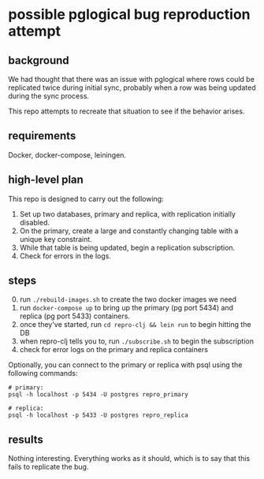 # possible pglogical bug reproduction attempt

## background

We had thought that there was an issue with pglogical where rows could be replicated twice during initial sync, probably when a row was being updated during the sync process.

This repo attempts to recreate that situation to see if the behavior arises.

## requirements

Docker, docker-compose, leiningen.

## high-level plan

This repo is designed to carry out the following:
  1. Set up two databases, primary and replica, with replication initially disabled.
  2. On the primary, create a large and constantly changing table with a unique key constraint.
  3. While that table is being updated, begin a replication subscription.
  4. Check for errors in the logs.

## steps

  0. run `./rebuild-images.sh` to create the two docker images we need
  1. run `docker-compose up` to bring up the primary (pg port 5434) and replica (pg port 5433) containers.
  2. once they've started, run `cd repro-clj && lein run` to begin hitting the DB
  3. when repro-clj tells you to, run `./subscribe.sh` to begin the subscription
  4. check for error logs on the primary and replica containers

Optionally, you can connect to the primary or replica with psql using the following commands:

```
# primary:
psql -h localhost -p 5434 -U postgres repro_primary

# replica:
psql -h localhost -p 5433 -U postgres repro_replica
```

## results

Nothing interesting. Everything works as it should, which is to say that this fails to replicate the bug.
